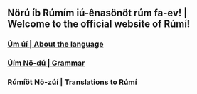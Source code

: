 ## Nörú íb Rúmím iú-ênasönöt rúm fa-ev! | Welcome to the official website of Rúmí! 

### [Úm úí | About the language](about.md)
### [Úím Nö-dú | Grammar](/chapters/index.md)
### Rúmíöt Nö-zúí | Translations to Rúmí

